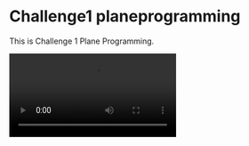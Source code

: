 # Challenge1 planeprogramming
 This is Challenge 1 Plane Programming.

![game-video](/Recordings/movie_004.mp4)
